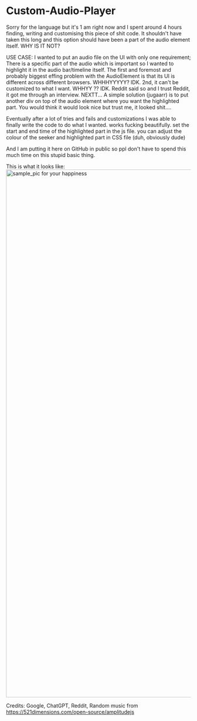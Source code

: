 # Custom-Audio-Player
Sorry for the language but it's 1 am right now and I spent around 4 hours finding, writing and customising this piece of shit code. It shouldn't have taken this long and this option should have been a part of the audio element itself. WHY IS IT NOT? 

USE CASE:
I wanted to put an audio file on the UI with only one requirement; There is a specific part of the audio which is important so I wanted to highlight it in the audio bar/timeline itself. The first and foremost and probably biggest effing problem with the AudioElement is that its UI is different across different browsers. WHHHYYYYY? IDK. 2nd, it can't be customized to what I want. WHHYY ?? IDK. Reddit said so and I trust Reddit, it got me through an interview. 
NEXTT... A simple solution (jugaarr) is to put another div on top of the audio element where you want the highlighted part. You would think it would look nice but trust me, it looked shit.... 

Eventually after a lot of tries and fails and customizations I was able to finally write the code to do what I wanted.
works fucking beautifully. set the start and end time of the highlighted part in the js file. you can adjust the colour of the seeker and highlighted part in CSS file (duh, obviously dude) 

And I am putting it here on GitHub in public so ppl don't have to spend this much time on this stupid basic thing.

This is what it looks like:
<img width="1436" alt="sample_pic for your happiness" src="https://github.com/UmerTariq1/Custom-Audio-Player/assets/32323864/ae991af5-71c6-47ad-97e7-e1c3bc8117d5">


Credits:
Google,
ChatGPT,
Reddit,
Random music from https://521dimensions.com/open-source/amplitudejs
